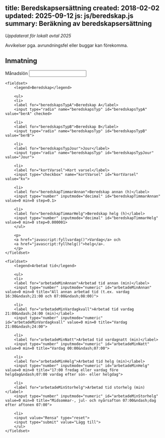 title: Beredskapsersättning
created: 2018-02-02
updated: 2025-09-12
js: js/beredskap.js
summary: Beräkning av beredskapsersättning
---
<script>
var fyllvardag = function() {
    document.getElementById("beredskapTimmarAnnan").value = 15.5;
    document.getElementById("beredskapTimmarHelg").value = 0.0;
}

var fyllhelg = function() {
    document.getElementById("beredskapTimmarAnnan").value = 1.5;
    document.getElementById("beredskapTimmarHelg").value = 62;
};
</script>

*Uppdaterat för lokalt avtal 2025*

Avvikelser pga. avrundningsfel eller buggar kan förekomma.


## Inmatning

<!-- moved outside of form to avoid resetting -->
<label for="manadslon">Månadslön</label>
<input type="number" inputmode="numeric" id="manadslon" min=0 required onchange="updateTables()">

<form id="calc" action="javascript:addOnCall()">

    <fieldset>
        <legend>Beredskap</legend>

        <ul>
        <li>
        <label for="beredskapsTypA">Beredskap A</label>
        <input type="radio" name="beredskapsTyp" id="beredskapsTypA" value="berA" checked>

        <li>
        <label for="beredskapsTypB">Beredskap B</label>
        <input type="radio" name="beredskapsTyp" id="beredskapsTypB" value="berB">

        <li>
        <label for="beredskapsTypJour">Jour</label>
        <input type="radio" name="beredskapsTyp" id="beredskapsTypJour" value="Jour">

        <li>
        <label for="kortVarsel">Kort varsel</label>
        <input type="checkbox" name="kortVarsel" id="kortVarsel" value="kv">

        <li>
        <label for="beredskapTimmarAnnan">Beredskap annan (h)</label>
        <input type="number" inputmode="decimal" id="beredskapTimmarAnnan" value=0 min=0 step=0.1>

        <li>
        <label for="beredskapTimmarHelg">Beredskap helg (h)</label>
        <input type="number" inputmode="decimal" id="beredskapTimmarHelg" value=0 min=0 step=0.000001>
        </ul>

        <p>
        <a href="javascript:fyllvardag()">Vardag</a> och
        <a href="javascript:fyllhelg()">helg</a>.
        </p>
    </fieldset>

    <fieldset>
        <legend>Arbetad tid</legend>

        <ul>
        <li>
        <label for="arbetadeMinAnnan">Arbetad tid annan (min)</label>
        <input type="number" inputmode="numeric" id="arbetadeMinAnnan" value=0 min=0 title="All annan arbetad tid (t.ex. vardag 16:30&ndash;21:00 och 07:00&ndash;08:00)">

        <li>
        <label for="arbetadeMinVardagkvall">Arbetad tid vardag 21:00&ndash;24:00 (min)</label>
        <input type="number" inputmode="numeric" id="arbetadeMinVardagkvall" value=0 min=0 title="Vardag 21:00&ndash;24:00">

        <li>
        <label for="arbetadeMinNatt">Arbetad tid vardagnatt (min)</label>
        <input type="number" inputmode="numeric" id="arbetadeMinNatt" value=0 min=0 title="Vardag 00:00&ndash;07:00">

        <li>
        <label for="arbetadeMinHelg">Arbetad tid helg (min)</label>
        <input type="number" inputmode="numeric" id="arbetadeMinHelg" value=0 min=0 title="17:00 fredag eller vardag före helgdag&ndash;07:00 vardag efter sön- eller helgdag">

        <li>
        <label for="arbetadeMinStorhelg">Arbetad tid storhelg (min)</label>
        <input type="number" inputmode="numeric" id="arbetadeMinStorhelg" value=0 min=0 title="Midsommar-, jul- och nyårsafton 07:00&ndash;dag efter aftonen 07:00">

        <li>
        <input value="Rensa" type="reset">
        <input type="submit" value="Lägg till">
        </ul>
    </fieldset>

</form>

<div id="tabell">
</div>
